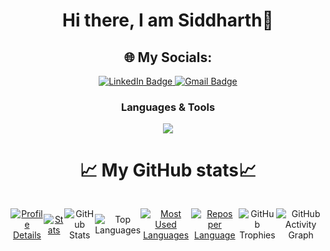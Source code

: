 
<!--
**Sid-0704/Sid-0704** is a ✨ _special_ ✨ repository because its `README.md` (this file) appears on your GitHub profile.

Here are some ideas to get you started:

- 🔭 I’m currently working on ...
- 🌱 I’m currently learning ...
- 👯 I’m looking to collaborate on ...
- 🤔 I’m looking for help with ...
- 💬 Ask me about ...
- 📫 How to reach me: ...
- 😄 Pronouns: ...
- ⚡ Fun fact: ...
-->

<div align="center">
<h1> Hi there, I am Siddharth👋 </h1>



  ## 🌐 My Socials:

<p align="center">
  <a href="https://www.linkedin.com/in/siddharth-raj-747392320/">
    <img src="https://img.shields.io/badge/LinkedIn-%230077B5.svg?logo=linkedin&logoColor=white" alt="LinkedIn Badge"/>
  </a>

  <!-- <a href="">
    <img src="https://img.shields.io/badge/Instagram-%23E4405F.svg?logo=instagram&logoColor=white" alt="Instagram Badge"/>
  </a> -->

  <!-- <a href="for discord">
    <img src="https://img.shields.io/badge/Discord-%237289DA.svg?logo=discord&logoColor=white" alt="Discord Badge"/>
  </a> -->

  <a href="mailto:rajsiddharth901@gmail.com">
    <img src="https://img.shields.io/badge/Gmail-D14836.svg?logo=gmail&logoColor=white" alt="Gmail Badge"/>
  </a>

</p>

<h3 align="center">Languages & Tools</h3>


<p align="center">
  <a href="https://skillicons.dev">
    <img src="https://skillicons.dev/icons?i=html,css,blender,github,git,windows,linux,debian,kali,bash,py,c,cs,vscode,visualstudio&perline=7&theme=dark" />
  </a>
</p>


# 📈 My GitHub stats📈
<div style="display: flex; flex-direction: row; justify-content: center; align-items: center; gap: 10 px;">

[![Profile Details](http://github-profile-summary-cards.vercel.app/api/cards/profile-details?username=Sid-0704&theme=tokyonight)](https://github.com/Sid-0704)

 [![Stats](http://github-profile-summary-cards.vercel.app/api/cards/stats?username=Sid-0704=tokyonight)](https://github.com/Sid-0704)
  
  ![GitHub Stats](https://github-readme-stats.vercel.app/api?username=Sid-0704&show_icons=true&theme=tokyonight)  

  ![Top Languages](https://github-readme-stats.vercel.app/api/top-langs/?username=Sid-0704&layout=compact&theme=tokyonight) 

  [![Most Used Languages](http://github-profile-summary-cards.vercel.app/api/cards/most-commit-language?username=Sid-0704&theme=tokyonight)](https://github.com/Sid-0704)

[![Repos per Language](http://github-profile-summary-cards.vercel.app/api/cards/repos-per-language?username=Sid-0704&theme=tokyonight)](https://github.com/Sid-0704)


  ![GitHub Trophies](https://github-profile-trophy.vercel.app/?username=Sid-0704&theme=radical)

  ![GitHub Activity Graph](https://github-readme-activity-graph.vercel.app/graph?username=Sid-0704&theme=tokyonight) 

 
  



  
</div>





 
